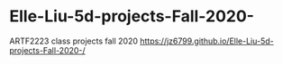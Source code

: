 # Elle-Liu-5d-projects-Fall-2020-
ARTF2223 class projects fall 2020
https://jz6799.github.io/Elle-Liu-5d-projects-Fall-2020-/
